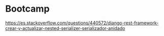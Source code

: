 # Bootcamp
https://es.stackoverflow.com/questions/440572/django-rest-framework-crear-y-actualizar-nested-serializer-serializador-anidado
